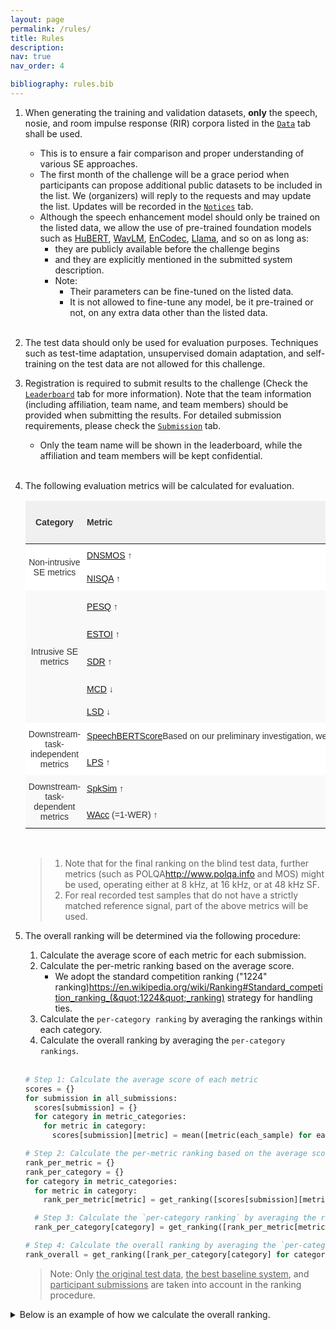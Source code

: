 ```yaml
---
layout: page
permalink: /rules/
title: Rules
description:  
nav: true
nav_order: 4

bibliography: rules.bib
---
```


1. When generating the training and validation datasets, **only** the speech, nosie, and room impulse response (RIR) corpora listed in the [`Data`](/urgent2024/data) tab shall be used.
    * This is to ensure a fair comparison and proper understanding of various SE approaches.
    * The first month of the challenge will be a grace period when participants can propose additional public datasets to be included in the list. We (organizers) will reply to the requests and may update the list. Updates will be recorded in the [`Notices`](/urgent2024/notices) tab.
    * Although the speech enhancement model should only be trained on the listed data, we allow the use of pre-trained foundation models such as [HuBERT](https://github.com/facebookresearch/fairseq/blob/main/examples/hubert/README.md), [WavLM](https://github.com/microsoft/unilm/blob/master/wavlm/README.md), [EnCodec](https://github.com/facebookresearch/encodec), [Llama](https://llama.meta.com/llama-downloads/), and so on as long as:
        * they are publicly available before the challenge begins
        * and they are explicitly mentioned in the submitted system description.
        * Note:
            * Their parameters can be fine-tuned on the listed data.
            * It is not allowed to fine-tune any model, be it pre-trained or not, on any extra data other than the listed data.<br/><br/>

2. The test data should only be used for evaluation purposes. Techniques such as test-time adaptation, unsupervised domain adaptation, and self-training on the test data are not allowed for this challenge.

3. Registration is required to submit results to the challenge (Check the [`Leaderboard`](/urgent2024/leaderboard) tab for more information). Note that the team information (including affiliation, team name, and team members) should be provided when submitting the results. For detailed submission requirements, please check the [`Submission`](/urgent2024/submission) tab.
    * Only the team name will be shown in the leaderboard, while the affiliation and team members will be kept confidential.<br/><br/>

4. The following evaluation metrics will be calculated for evaluation.
    
    <style type="text/css">
    .tg  {border:none;border-collapse:collapse;border-color:#ccc;border-spacing:0;}
    .tg td{background-color:#fff;border-color:#ccc;border-style:solid;border-width:0px;color:#333;
    font-family:Arial, sans-serif;font-size:14px;overflow:hidden;padding:10px 5px;word-break:normal;}
    .tg th{background-color:#f0f0f0;border-color:#ccc;border-style:solid;border-width:0px;color:#333;
    font-family:Arial, sans-serif;font-size:14px;font-weight:normal;overflow:hidden;padding:10px 5px;word-break:normal;}
    .tg .tg-r2ra{background-color:#f9f9f9;border-color:inherit;text-align:left;vertical-align:middle}
    .tg .tg-51oy{background-color:#ffffff;border-color:#000000;text-align:center;vertical-align:middle}
    .tg .tg-rt8k{background-color:#ffffff;border-color:#000000;text-align:left;vertical-align:middle}
    .tg .tg-uzvj{border-color:inherit;font-weight:bold;text-align:center;vertical-align:middle}
    .tg .tg-g7sd{border-color:inherit;font-weight:bold;text-align:left;vertical-align:middle}
    .tg .tg-r6l2{background-color:#ffffff;border-color:inherit;text-align:center;vertical-align:middle}
    .tg .tg-0a7q{border-color:#000000;text-align:left;vertical-align:middle}
    .tg .tg-xwyw{border-color:#000000;text-align:center;vertical-align:middle}
    .tg .tg-kyy7{background-color:#f9f9f9;border-color:inherit;text-align:center;vertical-align:middle}
    .tg .tg-d459{background-color:#f9f9f9;border-color:inherit;text-align:left;vertical-align:middle}
    .tg .tg-ligs{background-color:#f9f9f9;border-color:inherit;text-align:center;vertical-align:middle}
    .tg .tg-rq3n{background-color:#ffffff;border-color:inherit;text-align:center;vertical-align:middle}
    .tg .tg-mfxt{background-color:#ffffff;border-color:inherit;text-align:left;vertical-align:middle}
    .tg .tg-qmuc{background-color:#ffffff;border-color:inherit;text-align:left;vertical-align:middle}
    </style>
    <table class="tg">
    <thead>
    <tr>
        <th class="tg-uzvj">Category</th>
        <th class="tg-g7sd">Metric</th>
        <th class="tg-uzvj">Need Reference Signals?</th>
        <th class="tg-uzvj">Supported Sampling Frequencies</th>
        <th class="tg-uzvj">Value Range</th>
    </tr>
    </thead>
    <tbody>
    <tr>
        <td class="tg-r6l2" rowspan="2">Non-intrusive SE metrics</td>
        <td class="tg-rt8k"><a href="https://github.com/urgent-challenge/urgent2024_challenge/blob/main/evaluation_metrics/calculate_nonintrusive_dnsmos.py">DNSMOS</a> ↑<d-cite key="DNSMOS-Reddy2022"/></td>
        <td class="tg-51oy">❌</td>
        <td class="tg-51oy">16 kHz</td>
        <td class="tg-51oy">[1, 5]</td>
    </tr>
    <tr>
        <td class="tg-0a7q"><a href="https://github.com/urgent-challenge/urgent2024_challenge/blob/main/evaluation_metrics/calculate_nonintrusive_nisqa.py">NISQA</a> ↑<d-cite key="NISQA-Mittag2021"/></td>
        <td class="tg-xwyw"><span style="font-weight:400;font-style:normal;text-decoration:none">❌</span></td>
        <td class="tg-xwyw">48 kHz</td>
        <td class="tg-xwyw">[1, 5]</td>
    </tr>
    <tr>
        <td class="tg-kyy7" rowspan="5">Intrusive SE metrics</td>
        <td class="tg-d459"><a href="https://github.com/urgent-challenge/urgent2024_challenge/blob/main/evaluation_metrics/calculate_intrusive_se_metrics.py">PESQ</a> ↑<d-cite key="PESQ-Rix2001"/></td>
        <td class="tg-kyy7">✔</td>
        <td class="tg-kyy7"><span style="font-weight:400;font-style:normal;text-decoration:none">{8, 16} kHz</span></td>
        <td class="tg-kyy7"><span style="font-weight:400;font-style:normal;text-decoration:none">[-0.5, 4.5]</span></td>
    </tr>
    <tr>
        <td class="tg-r2ra"><a href="https://github.com/urgent-challenge/urgent2024_challenge/blob/main/evaluation_metrics/calculate_intrusive_se_metrics.py">ESTOI</a> ↑<d-cite key="ESTOI-Jensen2016"/></td>
        <td class="tg-ligs">✔</td>
        <td class="tg-ligs"><span style="font-weight:400;font-style:normal;text-decoration:none">10 kHz</span></td>
        <td class="tg-ligs">[0, 1]</td>
    </tr>
    <tr>
        <td class="tg-d459"><a href="https://github.com/urgent-challenge/urgent2024_challenge/blob/main/evaluation_metrics/calculate_intrusive_se_metrics.py">SDR</a> ↑<d-cite key="SDR-Vincent2006"/></td>
        <td class="tg-kyy7">✔</td>
        <td class="tg-kyy7">Any</td>
        <td class="tg-kyy7">(-∞, +∞)</td>
    </tr>
    <tr>
        <td class="tg-r2ra"><a href="https://github.com/urgent-challenge/urgent2024_challenge/blob/main/evaluation_metrics/calculate_intrusive_se_metrics.py">MCD</a> ↓<d-cite key="MCD-Kubichek1993"/></td>
        <td class="tg-ligs">✔</td>
        <td class="tg-ligs">Any</td>
        <td class="tg-ligs">[0, +∞)</td>
    </tr>
    <tr>
        <td class="tg-d459"><a href="https://github.com/urgent-challenge/urgent2024_challenge/blob/main/evaluation_metrics/calculate_intrusive_se_metrics.py">LSD</a> ↓<d-cite key="LSD-Gray1976"/></td>
        <td class="tg-kyy7">✔</td>
        <td class="tg-kyy7">Any</td>
        <td class="tg-kyy7">[0, +∞)</td>
    </tr>
    <tr>
        <td class="tg-rq3n" rowspan="2">Downstream-task-independent metrics</td>
        <td nowrap class="tg-mfxt"><a href="https://github.com/urgent-challenge/urgent2024_challenge/blob/main/evaluation_metrics/calculate_speechbert_score.py">SpeechBERTScore</a><d-footnote>Based on our preliminary investigation, we adopt the HuBERT-Base backend for calculating the SpeechBERTScore, which differs from its defalut backend (WavLM-Large).</d-footnote> ↑<d-cite key="SpeechBERTScore-Saeki2024"/></td>
        <td class="tg-rq3n">✔</td>
        <td class="tg-rq3n">16 kHz</td>
        <td class="tg-rq3n">[-1, 1]</td>
    </tr>
    <tr>
        <td class="tg-qmuc"><a href="https://github.com/urgent-challenge/urgent2024_challenge/blob/main/evaluation_metrics/calculate_phoneme_similarity.py">LPS</a> ↑<d-cite key="Evaluation-Pirklbauer2023"/></td>
        <td class="tg-r6l2">✔</td>
        <td class="tg-r6l2">16 kHz</td>
        <td class="tg-r6l2"><span style="font-weight:400;font-style:normal;text-decoration:none">(-∞, 1]</span></td>
    </tr>
    <tr>
        <td class="tg-ligs" rowspan="2">Downstream-task-dependent metrics</td>
        <td class="tg-r2ra"><a href="https://github.com/urgent-challenge/urgent2024_challenge/blob/main/evaluation_metrics/calculate_speaker_similarity.py">SpkSim</a> ↑</td>
        <td class="tg-ligs">✔</td>
        <td class="tg-ligs">16 kHz</td>
        <td class="tg-ligs">[-1, 1]</td>
    </tr>
    <tr>
        <td class="tg-d459"><a href="https://github.com/urgent-challenge/urgent2024_challenge/blob/main/evaluation_metrics/calculate_wer.py">WAcc</a> (=1-WER) ↑</td>
        <td class="tg-kyy7">❌</td>
        <td class="tg-kyy7">16 kHz</td>
        <td class="tg-kyy7">(-∞, 1]</td>
    </tr>
    </tbody>
    </table><br/>

    > 1. Note that for the final ranking on the blind test data, further metrics (such as POLQA<d-footnote><a href="http://www.polqa.info">http://www.polqa.info</a></d-footnote> and MOS) might be used, operating either at 8 kHz, at 16 kHz, or at 48 kHz SF.
    > 2. For real recorded test samples that do not have a strictly matched reference signal, part of the above metrics will be used.

5. The overall ranking will be determined via the following procedure:

    1. Calculate the average score of each metric for each submission.
    2. Calculate the per-metric ranking based on the average score.
       * We adopt the standard competition ranking ("1224" ranking)<d-footnote><a href="https://en.wikipedia.org/wiki/Ranking#Standard_competition_ranking_(%221224%22_ranking)">https://en.wikipedia.org/wiki/Ranking#Standard_competition_ranking_(&quot;1224&quot;_ranking)</a></d-footnote> strategy for handling ties.
    3. Calculate the `per-category ranking` by averaging the rankings within each category.
    4. Calculate the overall ranking by averaging the `per-category rankings`.<br/><br/>

    ```python
    # Step 1: Calculate the average score of each metric
    scores = {}
    for submission in all_submissions:
      scores[submission] = {}
      for category in metric_categories:
        for metric in category:
          scores[submission][metric] = mean([metric(each_sample) for each_sample in submission])

    # Step 2: Calculate the per-metric ranking based on the average score
    rank_per_metric = {}
    rank_per_category = {}
    for category in metric_categories:
      for metric in category:
        rank_per_metric[metric] = get_ranking([scores[submission][metric] for submission in all_submissions])

      # Step 3: Calculate the `per-category ranking` by averaging the rankings within each category
      rank_per_category[category] = get_ranking([rank_per_metric[metric] for metric in category])

    # Step 4: Calculate the overall ranking by averaging the `per-category rankings`
    rank_overall = get_ranking([rank_per_category[category] for category in metric_categories])
    ```

    > Note: Only <u>the original test data</u>, <u>the best baseline system</u>, and <u>participant submissions</u> are taken into account in the ranking procedure.


<details><summary>Below is an example of how we calculate the overall ranking.</summary><div>

<style type="text/css">
.unselectable {
  -webkit-touch-callout: none;
  -webkit-user-select: none;
  -moz-user-select: none;
  -ms-user-select: none;
  user-select: none;
  /* visibility: hidden; */
  /* display: block; */
 }
.tg2  {border:none;border-collapse:collapse;border-spacing:0;}
.tg2 td{border-style:solid;border-width:0px;font-family:Arial, sans-serif;font-size:14px;overflow:hidden;
  padding:10px 5px;word-break:normal;}
.tg2 th{border-style:solid;border-width:0px;font-family:Arial, sans-serif;font-size:14px;font-weight:normal;
  overflow:hidden;padding:10px 5px;word-break:normal;}
.tg2 .tg2-lboi{border-color:inherit;text-align:left;vertical-align:middle}
.tg2 .tg2-ia6h{background-color:#EFEFEF;border-color:inherit;font-weight:bold;text-align:center;vertical-align:middle}
.tg2 .tg2-gfnm{background-color:#efefef;border-color:#000000;text-align:center;vertical-align:middle}
.tg2 .tg2-18eh{border-color:#000000;font-weight:bold;text-align:center;vertical-align:middle}
.tg2 .tg2-9wq8{border-color:inherit;text-align:center;vertical-align:middle}
.tg2 .tg2-2bax{color:#fe0000;font-weight:bold;text-align:center;vertical-align:middle}
.tg2 .tg2-wa1i{font-weight:bold;text-align:center;vertical-align:middle}
.tg2 .tg2-qbk9{background-color:#efefef;border-color:inherit;font-weight:bold;text-align:center;vertical-align:middle}
.tg2 .tg2-g7yy{background-color:#EFEFEF;border-color:inherit;text-align:center;vertical-align:middle}
.tg2 .tg2-1tol{border-color:#000000;font-weight:bold;text-align:left;vertical-align:middle}
.tg2 .tg2-0a7q{border-color:#000000;text-align:left;vertical-align:middle}
.tg2 .tg2-fsme{background-color:#efefef;border-color:inherit;text-align:center;vertical-align:middle}
.tg2 .tg2-xwyw{border-color:#000000;text-align:center;vertical-align:middle}
.tg2 .tg2-y0n7{background-color:#efefef;text-align:center;vertical-align:middle}
.tg2 .tg2-nrix{text-align:center;vertical-align:middle}
.tg2 .tg2-dbp2{color:#fe0000;text-align:center;vertical-align:middle}
.tg2 .tg2-uzvj{border-color:inherit;font-weight:bold;text-align:center;vertical-align:middle}
</style>
<table class="tg2">
<thead>
  <tr>
    <th class="tg2-1tol" colspan="2" rowspan="3">System</th>
    <th class="tg2-18eh" colspan="11">Per-metric ranking</th>
  </tr>
  <tr>
    <th class="tg2-qbk9" colspan="2">Non-intrusive SE metrics</th>
    <th class="tg2-18eh" colspan="5">Intrusive SE metrics</th>
    <th class="tg2-qbk9" colspan="2">Downstream-task-independent metrics</th>
    <th class="tg2-18eh" colspan="2"><span style="font-style:normal;text-decoration:none">Downstream-task-dependent metrics</span></th>
  </tr>
  <tr>
    <th nowrap class="tg2-qbk9">DNSMOS ↑</th>
    <th nowrap class="tg2-qbk9">NISQA ↑</th>
    <th nowrap class="tg2-18eh">PESQ ↑</th>
    <th nowrap class="tg2-18eh">ESTOI ↑</th>
    <th nowrap class="tg2-18eh">SDR ↑</th>
    <th nowrap class="tg2-18eh">MCD ↓</th>
    <th nowrap class="tg2-18eh">LSD ↓</th>
    <th nowrap class="tg2-qbk9">SpeechBERTScore ↑</th>
    <th nowrap class="tg2-qbk9">LPS ↑</th>
    <th nowrap class="tg2-18eh">SpkSim ↑</th>
    <th nowrap class="tg2-18eh">WAcc ↑</th>
  </tr>
</thead>
<tbody>
  <tr>
    <td class="tg2-0a7q" colspan="2">Noisy input</td>
    <td class="tg2-fsme">6</td>
    <td class="tg2-fsme">6</td>
    <td class="tg2-xwyw">5</td>
    <td class="tg2-xwyw">4</td>
    <td class="tg2-xwyw">5</td>
    <td class="tg2-xwyw">5</td>
    <td class="tg2-xwyw">5</td>
    <td class="tg2-gfnm">1</td>
    <td class="tg2-gfnm">5</td>
    <td class="tg2-xwyw">3</td>
    <td class="tg2-xwyw">3</td>
  </tr>
  <tr>
    <td class="tg2-lboi" colspan="2">Baseline</td>
    <td class="tg2-fsme">5</td>
    <td class="tg2-fsme">5</td>
    <td class="tg2-9wq8">4</td>
    <td class="tg2-9wq8">5</td>
    <td class="tg2-9wq8">4</td>
    <td class="tg2-9wq8">4</td>
    <td class="tg2-9wq8">4</td>
    <td class="tg2-fsme">4</td>
    <td class="tg2-fsme">4</td>
    <td class="tg2-9wq8">5</td>
    <td class="tg2-9wq8">4</td>
  </tr>
  <tr>
    <td class="tg2-lboi" colspan="2">Submission 1</td>
    <td class="tg2-fsme">1</td>
    <td class="tg2-fsme">1</td>
    <td class="tg2-9wq8">6</td>
    <td class="tg2-9wq8">6</td>
    <td class="tg2-9wq8">6</td>
    <td class="tg2-9wq8">6</td>
    <td class="tg2-9wq8">6</td>
    <td class="tg2-fsme">6</td>
    <td class="tg2-fsme">6</td>
    <td class="tg2-9wq8">6</td>
    <td class="tg2-9wq8">6</td>
  </tr>
  <tr>
    <td class="tg2-lboi" colspan="2"><span style="font-weight:400;font-style:normal;text-decoration:none">Submission 2</span></td>
    <td class="tg2-fsme">4</td>
    <td class="tg2-fsme">4</td>
    <td class="tg2-9wq8">3</td>
    <td class="tg2-9wq8">3</td>
    <td class="tg2-9wq8">3</td>
    <td class="tg2-9wq8">3</td>
    <td class="tg2-9wq8">3</td>
    <td class="tg2-fsme">4</td>
    <td class="tg2-fsme">3</td>
    <td class="tg2-9wq8">4</td>
    <td class="tg2-9wq8">5</td>
  </tr>
  <tr>
    <td class="tg2-lboi" colspan="2"><span style="font-weight:400;font-style:normal;text-decoration:none">Submission 3</span></td>
    <td class="tg2-fsme">3</td>
    <td class="tg2-fsme">3</td>
    <td class="tg2-9wq8">2</td>
    <td class="tg2-9wq8">2</td>
    <td class="tg2-9wq8">2</td>
    <td class="tg2-9wq8">2</td>
    <td class="tg2-9wq8">2</td>
    <td class="tg2-fsme">1</td>
    <td class="tg2-fsme">2</td>
    <td class="tg2-9wq8">2</td>
    <td class="tg2-9wq8">2</td>
  </tr>
  <tr>
    <td class="tg2-lboi" colspan="2"><span style="font-weight:400;font-style:normal;text-decoration:none">Submission 4</span></td>
    <td class="tg2-fsme">2</td>
    <td class="tg2-fsme">2</td>
    <td class="tg2-9wq8">1</td>
    <td class="tg2-9wq8">1</td>
    <td class="tg2-9wq8">1</td>
    <td class="tg2-9wq8">1</td>
    <td class="tg2-9wq8">1</td>
    <td class="tg2-fsme">1</td>
    <td class="tg2-fsme">1</td>
    <td class="tg2-9wq8">1</td>
    <td class="tg2-9wq8">1</td>
  </tr>
  <tr>
    <td class="tg2-9wq8 unselectable" colspan="12">⬇ ⬇ ⬇ ⬇ ⬇</td>
    <td class="tg2-lboi"></td>
  </tr>
  <tr>
  <th class="tg2-18eh" colspan="2"></th>
    <th class="tg2-18eh" colspan="11">Per-category ranking</th>
  </tr>
  <tr>
    <td class="tg2-1tol">System</td>
    <td class="tg2-wa1i">Overall ranking</td>
    <td class="tg2-y0n7" colspan="2"><span style="font-weight:700;font-style:normal;text-decoration:none">Non-intrusive SE metrics</span></td>
    <td class="tg2-nrix" colspan="5"><span style="font-weight:700;font-style:normal;text-decoration:none">Intrusive SE metrics</span></td>
    <td class="tg2-y0n7" colspan="2"><span style="font-weight:700;font-style:normal;text-decoration:none">Downstream-task-independent metrics</span></td>
    <td class="tg2-nrix" colspan="2"><span style="font-weight:700;font-style:normal;text-decoration:none">Downstream-task-dependent metrics</span></td>
  </tr>
  <tr>
    <td class="tg2-lboi">Noisy input</td>
    <td class="tg2-dbp2">4.200</td>
    <td class="tg2-g7yy" colspan="2">6.0</td>
    <td class="tg2-9wq8" colspan="5">4.8</td>
    <td class="tg2-g7yy" colspan="2">3.0</td>
    <td class="tg2-9wq8" colspan="2">3.0</td>
  </tr>
  <tr>
    <td class="tg2-lboi">Baseline</td>
    <td class="tg2-dbp2">4.425</td>
    <td class="tg2-g7yy" colspan="2">5.0</td>
    <td class="tg2-9wq8" colspan="5">4.2</td>
    <td class="tg2-g7yy" colspan="2">4.0</td>
    <td class="tg2-9wq8" colspan="2">4.5</td>
  </tr>
  <tr>
    <td nowrap class="tg2-lboi">Submission 1</td>
    <td class="tg2-dbp2">4.750</td>
    <td class="tg2-ia6h" colspan="2">1.0</td>
    <td class="tg2-9wq8" colspan="5">6.0</td>
    <td class="tg2-g7yy" colspan="2">6.0</td>
    <td class="tg2-9wq8" colspan="2">6.0</td>
  </tr>
  <tr>
    <td nowrap class="tg2-lboi"><span style="font-weight:400;font-style:normal;text-decoration:none">Submission 2</span></td>
    <td class="tg2-dbp2">3.750</td>
    <td class="tg2-g7yy" colspan="2">4.0</td>
    <td class="tg2-9wq8" colspan="5">3.0</td>
    <td class="tg2-g7yy" colspan="2">3.5</td>
    <td class="tg2-9wq8" colspan="2">4.5</td>
  </tr>
  <tr>
    <td nowrap class="tg2-lboi"><span style="font-weight:400;font-style:normal;text-decoration:none">Submission 3</span></td>
    <td class="tg2-dbp2">2.125</td>
    <td class="tg2-g7yy" colspan="2">3.0</td>
    <td class="tg2-9wq8" colspan="5">2.0</td>
    <td class="tg2-g7yy" colspan="2">1.5</td>
    <td class="tg2-9wq8" colspan="2">2.0</td>
  </tr>
  <tr>
    <td nowrap class="tg2-lboi"><span style="font-weight:400;font-style:normal;text-decoration:none">Submission 4</span></td>
    <td class="tg2-2bax">1.250</td>
    <td class="tg2-g7yy" colspan="2">2.0</td>
    <td class="tg2-uzvj" colspan="5">1.0</td>
    <td class="tg2-ia6h" colspan="2">1.0</td>
    <td class="tg2-uzvj" colspan="2">1.0</td>
  </tr>
</tbody>
</table>

</div></details>
